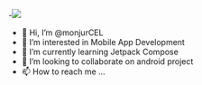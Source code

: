 -![](https://komarev.com/ghpvc/?username=monjurCEL)
-  👋 Hi, I’m @monjurCEL
- 👀 I’m interested in Mobile App Development
- 🌱 I’m currently learning Jetpack Compose
- 💞️ I’m looking to collaborate on android project
- 📫 How to reach me ...

<!---
monjurCEL/monjurCEL is a ✨ special ✨ repository because its `README.md` (this file) appears on your GitHub profile.
You can click the Preview link to take a look at your changes.
--->
